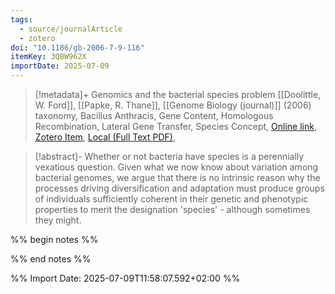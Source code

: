 ```yaml
---
tags:
  - source/journalArticle
  - zotero
doi: "10.1186/gb-2006-7-9-116"
itemKey: 3QBW962X
importDate: 2025-07-09
---
```

>[!metadata]+
> Genomics and the bacterial species problem
> [[Doolittle, W. Ford]], [[Papke, R. Thane]], 
> [[Genome Biology (journal)]] (2006)
> taxonomy, Bacillus Anthracis, Gene Content, Homologous Recombination, Lateral Gene Transfer, Species Concept, 
> [Online link](https://doi.org/10.1186/gb-2006-7-9-116), [Zotero Item](zotero://select/library/items/3QBW962X), [Local (Full Text PDF)](file://C:/Users/aburg/Documents/references/zotero/storage/RUD6DSZ5/Doolittle2006_Genomicsbacterial.pdf), 

>[!abstract]-
>Whether or not bacteria have species is a perennially vexatious question. Given what we now know about variation among bacterial genomes, we argue that there is no intrinsic reason why the processes driving diversification and adaptation must produce groups of individuals sufficiently coherent in their genetic and phenotypic properties to merit the designation 'species' - although sometimes they might.

%% begin notes %%

%% end notes %%

%% Import Date: 2025-07-09T11:58:07.592+02:00 %%
